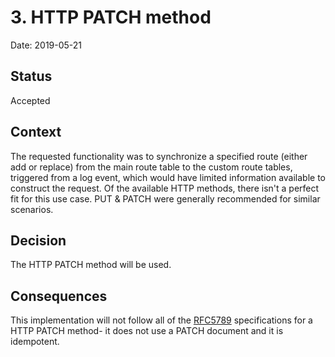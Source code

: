 # 3. HTTP PATCH method

Date: 2019-05-21

## Status

Accepted

## Context

The requested functionality was to synchronize a specified route (either add or replace) from the main route table to the custom route tables, triggered from a log event, which would have limited information available to construct the request.
Of the available HTTP methods, there isn't a perfect fit for this use case.
PUT & PATCH were generally recommended for similar scenarios.

## Decision

The HTTP PATCH method will be used.

## Consequences

This implementation will not follow all of the [RFC5789](https://tools.ietf.org/html/rfc5789) specifications for a HTTP PATCH method- it does not use a PATCH document and it is idempotent.
